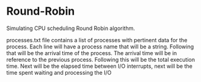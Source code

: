 # Round-Robin
Simulating CPU scheduling Round Robin algorithm.


processes.txt file contains a list of processes with pertinent data for the process.
Each line will have a process name that will be a string. Following that will be the arrival time of the process. The arrival time will be in reference to the previous process. Following this will be the total execution time. Next will be the elapsed time between I/O interrupts, next will be the time spent waiting and processing the I/O
